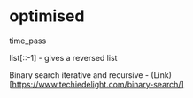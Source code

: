 # optimised
time_pass


list[::-1] - gives a reversed list

Binary search iterative and recursive - (Link)[https://www.techiedelight.com/binary-search/]
